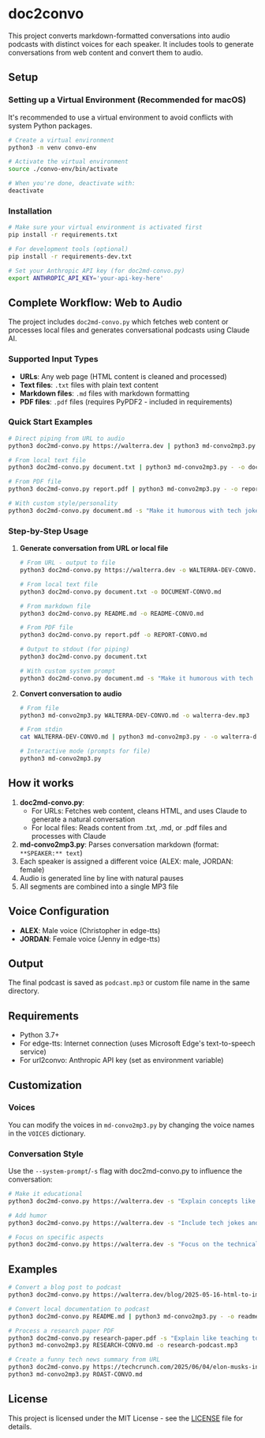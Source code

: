 # doc2convo

This project converts markdown-formatted conversations into audio podcasts with distinct voices for each speaker. It includes tools to generate conversations from web content and convert them to audio.

## Setup

### Setting up a Virtual Environment (Recommended for macOS)

It's recommended to use a virtual environment to avoid conflicts with system Python packages.

```bash
# Create a virtual environment
python3 -m venv convo-env

# Activate the virtual environment
source ./convo-env/bin/activate

# When you're done, deactivate with:
deactivate
```

### Installation

```bash
# Make sure your virtual environment is activated first
pip install -r requirements.txt

# For development tools (optional)
pip install -r requirements-dev.txt

# Set your Anthropic API key (for doc2md-convo.py)
export ANTHROPIC_API_KEY='your-api-key-here'
```

## Complete Workflow: Web to Audio

The project includes `doc2md-convo.py` which fetches web content or processes local files and generates conversational podcasts using Claude AI.

### Supported Input Types

- **URLs**: Any web page (HTML content is cleaned and processed)
- **Text files**: `.txt` files with plain text content
- **Markdown files**: `.md` files with markdown formatting
- **PDF files**: `.pdf` files (requires PyPDF2 - included in requirements)

### Quick Start Examples

```bash
# Direct piping from URL to audio
python3 doc2md-convo.py https://walterra.dev | python3 md-convo2mp3.py - -o walterra-dev.mp3

# From local text file
python3 doc2md-convo.py document.txt | python3 md-convo2mp3.py - -o document-podcast.mp3

# From PDF file
python3 doc2md-convo.py report.pdf | python3 md-convo2mp3.py - -o report-podcast.mp3

# With custom style/personality
python3 doc2md-convo.py document.md -s "Make it humorous with tech jokes" | python3 md-convo2mp3.py -
```

### Step-by-Step Usage

1. **Generate conversation from URL or local file**

   ```bash
   # From URL - output to file
   python3 doc2md-convo.py https://walterra.dev -o WALTERRA-DEV-CONVO.md

   # From local text file
   python3 doc2md-convo.py document.txt -o DOCUMENT-CONVO.md

   # From markdown file
   python3 doc2md-convo.py README.md -o README-CONVO.md

   # From PDF file
   python3 doc2md-convo.py report.pdf -o REPORT-CONVO.md

   # Output to stdout (for piping)
   python3 doc2md-convo.py document.txt

   # With custom system prompt
   python3 doc2md-convo.py document.md -s "Make it humorous with tech jokes"
   ```

2. **Convert conversation to audio**

   ```bash
   # From file
   python3 md-convo2mp3.py WALTERRA-DEV-CONVO.md -o walterra-dev.mp3

   # From stdin
   cat WALTERRA-DEV-CONVO.md | python3 md-convo2mp3.py - -o walterra-dev.mp3

   # Interactive mode (prompts for file)
   python3 md-convo2mp3.py
   ```

## How it works

1. **doc2md-convo.py**:
   - For URLs: Fetches web content, cleans HTML, and uses Claude to generate a natural conversation
   - For local files: Reads content from .txt, .md, or .pdf files and processes with Claude
2. **md-convo2mp3.py**: Parses conversation markdown (format: `**SPEAKER:** text`)
3. Each speaker is assigned a different voice (ALEX: male, JORDAN: female)
4. Audio is generated line by line with natural pauses
5. All segments are combined into a single MP3 file

## Voice Configuration

- **ALEX**: Male voice (Christopher in edge-tts)
- **JORDAN**: Female voice (Jenny in edge-tts)

## Output

The final podcast is saved as `podcast.mp3` or custom file name in the same directory.

## Requirements

- Python 3.7+
- For edge-tts: Internet connection (uses Microsoft Edge's text-to-speech service)
- For url2convo: Anthropic API key (set as environment variable)

## Customization

### Voices

You can modify the voices in `md-convo2mp3.py` by changing the voice names in the `VOICES` dictionary.

### Conversation Style

Use the `--system-prompt`/`-s` flag with doc2md-convo.py to influence the conversation:

```bash
# Make it educational
python3 doc2md-convo.py https://walterra.dev -s "Explain concepts like teaching to beginners"

# Add humor
python3 doc2md-convo.py https://walterra.dev -s "Include tech jokes and puns"

# Focus on specific aspects
python3 doc2md-convo.py https://walterra.dev -s "Focus on the technical implementation details"
```

## Examples

```bash
# Convert a blog post to podcast
python3 doc2md-convo.py https://walterra.dev/blog/2025-05-16-html-to-image-rendering-server | python3 md-convo2mp3.py - -o node-html2img-render-server-podcast.mp3

# Convert local documentation to podcast
python3 doc2md-convo.py README.md | python3 md-convo2mp3.py - -o readme-podcast.mp3

# Process a research paper PDF
python3 doc2md-convo.py research-paper.pdf -s "Explain like teaching to graduate students" -o RESEARCH-CONVO.md
python3 md-convo2mp3.py RESEARCH-CONVO.md -o research-podcast.mp3

# Create a funny tech news summary from URL
python3 doc2md-convo.py https://techcrunch.com/2025/06/04/elon-musks-introduction-to-politics/ -s "Make it a roasting comedy show" -o ROAST-CONVO.md
python3 md-convo2mp3.py ROAST-CONVO.md
```

## License

This project is licensed under the MIT License - see the [LICENSE](LICENSE) file for details.
